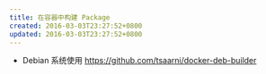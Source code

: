 ```yaml
---
title: 在容器中构建 Package
created: 2016-03-03T23:27:52+0800
updated: 2016-03-03T23:27:52+0800
---
```



- Debian 系统使用 https://github.com/tsaarni/docker-deb-builder

